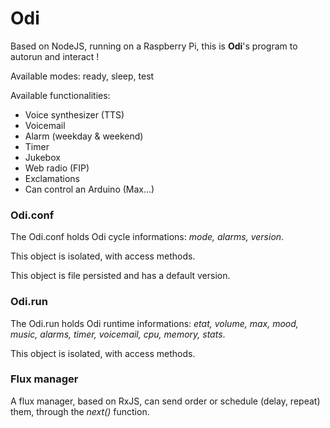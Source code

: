 # Odi

Based on NodeJS, running on a Raspberry Pi, this is **Odi**'s program to autorun and interact !

Available modes: ready, sleep, test

Available functionalities:

* Voice synthesizer (TTS)
* Voicemail
* Alarm (weekday & weekend)
* Timer
* Jukebox
* Web radio (FIP)
* Exclamations
* Can control an Arduino (Max...)

### Odi.conf

The Odi.conf holds Odi cycle informations: _mode, alarms, version_.

This object is isolated, with access methods.

This object is file persisted and has a default version.

### Odi.run

The Odi.run holds Odi runtime informations: _etat, volume, max, mood, music, alarms, timer, voicemail, cpu, memory, stats_.

This object is isolated, with access methods.

### Flux manager

A flux manager, based on RxJS, can send order or schedule (delay, repeat) them, through the _next()_ function.
